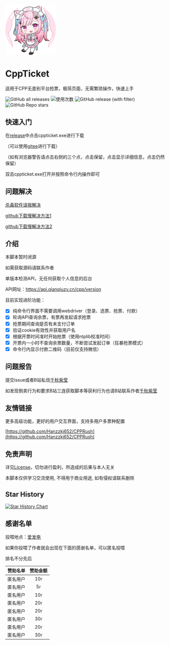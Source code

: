 <div align="left">
  <a href="https://github.com/qianqiuzy/cppticket" target="_blank">
    <img width="160" src="sakuna.ico" alt="logo">
  </a>
  <h1 id="sakuna">CppTicket</h1>

</div>

适用于CPP无差别平台抢票，极简页面，无需繁琐操作，快速上手

![GitHub all releases](https://img.shields.io/github/downloads/QianQiuZy/CppTicket/total)
![使用次数](https://img.shields.io/badge/dynamic/json?label=%E4%BD%BF%E7%94%A8%E6%AC%A1%E6%95%B0&query=%24.count&url=https%3A%2F%2Fapi.qianqiuzy.cn%2Fvisit%2Fcpp_version&color=brightgreen)
![GitHub release (with filter)](https://img.shields.io/github/v/release/QianQiuZy/CppTicket)
![GitHub Repo stars](https://img.shields.io/github/stars/QianQiuZy/CppTicket)

## 快速入门

在[release](https://github.com/QianQiuZy/CppTicket/releases)中点击cppticket.exe进行下载

（可以使用[gitee](https://gitee.com/qianqiuzy/CppTicket/releases)进行下载）

（如有浏览器警告请点击右侧的三个点，点击保留，点击显示详细信息，点击仍然保留）

双击cppticket.exe打开并按照命令行内操作即可

## 问题解决

[杀毒软件误报解决](https://blog.csdn.net/xitongzhijia_abc/article/details/125373425)

[github下载慢解决方法1](https://blog.csdn.net/qq_42009262/article/details/106992684)

[github下载慢解决方法2](https://github-hosts.tinsfox.com/)

## 介绍

本脚本暂时闭源

如需获取源码请联系作者

单版本检测API，无任何获取个人信息的后台

API网址：https://api.qianqiuzy.cn/cpp/version

目前实现进阶功能：

- [x] 纯命令行界面不需要调用webdriver（登录、选票、抢票、付款）
- [x] 轮询API查询余票，有票再发起请求抢票
- [x] 抢票期间查询是否有未支付订单
- [x] 验证cookie有效性并获取用户名
- [x] 根据开票时间准时开始抢票（使用ntplib校准时间）
- [x] 开票内一小时不查询余票数量，不断尝试发起订单（狂暴抢票模式）
- [x] 命令行内显示付款二维码（目前仅支持微信）

## 问题报告

提交issue或者B站私信[千秋紫莹](https://space.bilibili.com/351708822)

如发现倒卖行为和要求B站三连获取脚本等获利行为也请B站联系作者[千秋紫莹](https://space.bilibili.com/351708822)

## 友情链接

更多高级功能，更好的用户交互界面，支持多用户多票种配置

[https://github.com/Hanzzkj652/CPPRush](https://github.com/Hanzzkj652/CPPRush)

## 免责声明

详见[License](./LICENSE)，切勿进行盈利，所造成的后果与本人无关

本脚本仅供学习交流使用, 不得用于商业用途, 如有侵权请联系删除

## Star History

[![Star History Chart](https://api.star-history.com/svg?repos=QianQiuZy/CppTicket&type=Date)](https://star-history.com/#QianQiuZy/CppTicket&Date)

## 感谢名单

投喂地点：[爱发电](https://afdian.com/a/qianqiuzy)

如果你投喂了作者就会出现在下面的感谢名单，可以匿名投喂

排名不分先后

|    赞助名单    |    赞助金额    |
| :------------: | :------------: |
|    匿名用户    |      10r       |
|    匿名用户    |       5r       |
|    匿名用户    |      10r       |
|    匿名用户    |      20r       |
|    匿名用户    |      20r       |
|    匿名用户    |      30r       |
|    匿名用户    |      20r       |
|    匿名用户    |      30r       |

